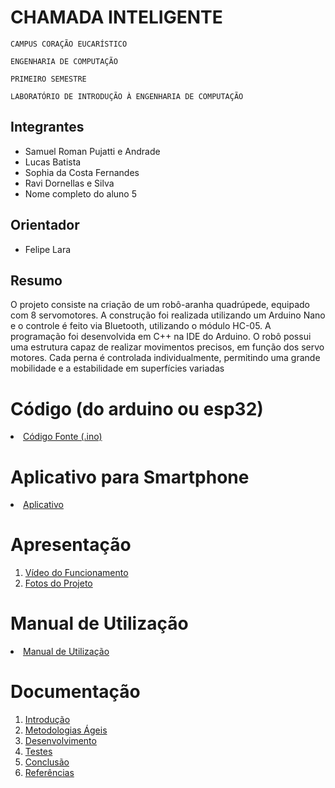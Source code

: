 # CHAMADA INTELIGENTE

`CAMPUS CORAÇÃO EUCARÍSTICO`

`ENGENHARIA DE COMPUTAÇÃO`

`PRIMEIRO SEMESTRE`

`LABORATÓRIO DE INTRODUÇÃO À ENGENHARIA DE COMPUTAÇÃO`


## Integrantes

* Samuel Roman Pujatti e Andrade
* Lucas Batista
* Sophia da Costa Fernandes
* Ravi Dornellas e Silva
* Nome completo do aluno 5

## Orientador

* Felipe Lara

## Resumo


  O projeto consiste na criação de um robô-aranha quadrúpede, equipado com 8 servomotores. A construção foi realizada utilizando um Arduino Nano e o controle é feito via Bluetooth, utilizando o módulo HC-05. A programação foi desenvolvida em C++ na IDE do Arduino.
  O robô possui uma estrutura capaz de realizar movimentos precisos, em função dos servo motores. Cada perna é controlada individualmente, permitindo uma grande  mobilidade e a estabilidade em superfícies variadas


# Código (do arduino ou esp32)

<li><a href="Codigo/README.md"> Código Fonte (.ino)</a></li>

# Aplicativo para Smartphone

<li><a href="App/README.md"> Aplicativo </a></li>

# Apresentação

<ol>
<li><a href="Apresentacao/README.md"> Vídeo do Funcionamento</a></li>
<li><a href="Apresentacao/README.md"> Fotos do Projeto</a></li>
</ol>

# Manual de Utilização

<li><a href="Manual/manual de utilização.md"> Manual de Utilização</a></li>


# Documentação

<ol>
<li><a href="Documentacao/01-Introducão.md"> Introdução</a></li>
<li><a href="Documentacao/02-Metodologias Ágeis.md"> Metodologias Ágeis</a></li>
<li><a href="Documentacao/03-Desenvolvimento.md"> Desenvolvimento </a></li>
<li><a href="Documentacao/04-Testes.md"> Testes </a></li>
<li><a href="Documentacao/05-Conclusão.md"> Conclusão </a></li>
<li><a href="Documentacao/06-Referências.md"> Referências </a></li>
</ol>

